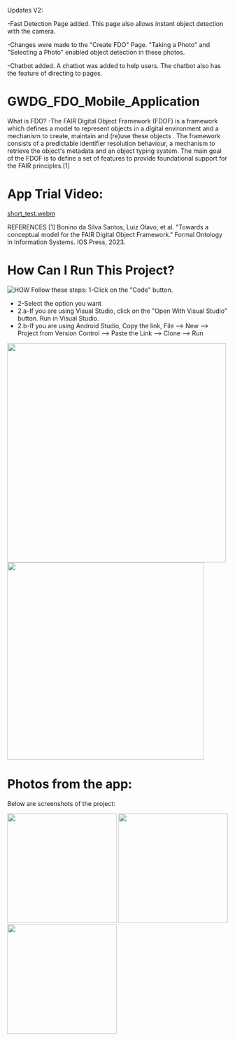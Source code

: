 Updates V2:

-Fast Detection Page added.
This page also allows instant object detection with the camera.

-Changes were made to the "Create FDO" Page.
"Taking a Photo" and "Selecting a Photo" enabled object detection in these photos.

-Chatbot added.
A chatbot was added to help users. The chatbot also has the feature of directing to pages.



# GWDG_FDO_Mobile_Application
What is FDO?
-The FAIR Digital Object Framework (FDOF) is a framework which defines a model to represent objects in a digital environment and a mechanism to create, maintain and (re)use these objects . The framework consists of a predictable identifier resolution behaviour, a mechanism to retrieve the object's metadata and an object typing system. The main goal of the FDOF is to define a set of features to provide foundational support for the FAIR principles.[1]


# App Trial Video:
[short_test.webm](https://github.com/user-attachments/assets/c45a5827-1f71-4779-bfd4-37e506b9de33)




REFERENCES
[1] Bonino da Silva Santos, Luiz Olavo, et al. "Towards a conceptual model for the FAIR Digital Object Framework." Formal Ontology in Information Systems. IOS Press, 2023.



# How Can I Run This Project?
![HOW](https://github.com/user-attachments/assets/28d3cac4-3662-4f5e-b857-057478586b3a)
Follow these steps:
1-Click on the "Code" button.
  + 2-Select the option you want
  + 2.a-If you are using Visual Studio, click on the "Open With Visual Studio" button. Run         in Visual Studio.
  + 2.b-If you are using Android Studio,
      Copy the link,
      File --> New --> Project from Version Control --> Paste the Link --> Clone --> Run

      
  <img src="https://github.com/user-attachments/assets/ac3fb370-b1a9-44b4-8aca-45acaf353cff" width="500">
      
      
  <img src="https://github.com/user-attachments/assets/ce787e5c-72ee-4fc8-936f-aafc823809dc" width="450">



      





# Photos from the app:
Below are screenshots of the project:


<img src="https://github.com/user-attachments/assets/52706105-a284-4448-b78c-3dc9e9560e21" width="250">
<img src="https://github.com/user-attachments/assets/1bf4e514-bbae-414c-b3a5-b195039dccd8" width="250">
<img src="https://github.com/user-attachments/assets/b63d6f7e-d169-4a28-b475-4fa5705444f8" width="250">


